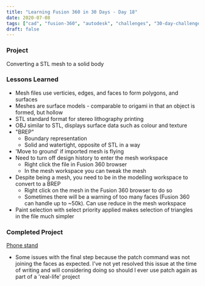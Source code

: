 ```yaml
---
title: "Learning Fusion 360 in 30 Days - Day 18"
date: 2020-07-08
tags: ["cad", "fusion-360", "autodesk", "challenges", "30-day-challenge", "fusion-360-in-30"]
draft: false
---
```

### Project
Converting a STL mesh to a solid body

### Lessons Learned
- Mesh files use verticies, edges, and faces to form polygons, and surfaces
- Meshes are surface models - comparable to origami in that an object is formed, but hollow
- STL standard format for stereo lithography printing
- OBJ similar to STL, displays surface data such as colour and texture
- "BREP"
    - Boundary representation
    - Solid and watertight, opposite of STL in a way
- 'Move to ground' if imported mesh is flying
- Need to turn off design history to enter the mesh workspace
    - Right click the file in Fusion 360 browser
    - In the mesh workspace you can tweak the mesh
- Despite being a mesh, you need to be in the modelling workspace to convert to a BREP
    - Right click on the mesh in the Fusion 360 browser to do so
    - Sometimes there will be a warning of too many faces (Fusion 360 can handle up to ~50k). Can use reduce in the mesh workspace
- Paint selection with select priority applied makes selection of triangles in the file much simpler

### Completed Project
[Phone stand](https://a360.co/31MiUSH)
- Some issues with the final step because the patch command was not joining the faces as expected. I've not yet resolved this issue at the time of writing and will considering doing so should I ever use patch again as part of a 'real-life' project
